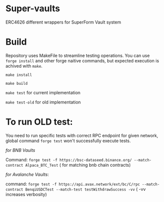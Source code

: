# Super-vaults

ERC4626 different wrappers for SuperForm Vault system

# Build

Repository uses MakeFile to streamline testing operations. You can use `forge install` and other forge naitive commands, but expected execution is achived with `make`.

`make install`

`make build`

`make test` for current implementation

`make test-old` for old implementation

# To run OLD test:

You need to run specific tests with correct RPC endpoint for given network, global command `forge test` won't successfully execute tests.

_for BNB Vaults_

Command: `forge test -f https://bsc-dataseed.binance.org/ --match-contract Alpaca_BTC_Test` ( for matching bnb chain contracts)

_for Avalanche Vaults_:

command: `forge test -f https://api.avax.network/ext/bc/C/rpc --match-contract BenqiUSDCTest --match-test testWithdrawSuccess -vv` ( -vv increases verbosity)